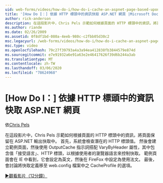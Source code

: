 ```yaml
---
uid: web-forms/videos/how-do-i/how-do-i-cache-an-aspnet-page-based-upon-information-in-the-http-header
title: '[How Do I：] 依據 HTTP 標頭中的資訊快取 ASP.NET 網頁 |Microsoft Docs'
author: rick-anderson
description: 在這段影片中，Chris Pels 示範如何根據頁面的 HTTP 標頭中的資訊，將頁面保留在 ASP.NET 輸出快取中。 首先，可能的 HTTP 頁首 。
ms.author: riande
ms.date: 02/26/2009
ms.assetid: 0f8df1bd-080a-4eeb-980c-c2fbb05d30c2
msc.legacyurl: /web-forms/videos/how-do-i/how-do-i-cache-an-aspnet-page-based-upon-information-in-the-http-header
msc.type: video
ms.openlocfilehash: 79c27f39793a4a3a94ea412838fb3844579e874d
ms.sourcegitcommit: e7e91932a6e91a63e2e46417626f39d6b244a3ab
ms.translationtype: MT
ms.contentlocale: zh-TW
ms.lasthandoff: 03/06/2020
ms.locfileid: "78624968"
---
```

# <a name="how-do-i--cache-an-aspnet-page-based-upon-information-in-the-http-header"></a>[How Do I：] 依據 HTTP 標頭中的資訊快取 ASP.NET 網頁

依[Chris Pels](https://twitter.com/chrispels)

在這段影片中，Chris Pels 示範如何根據頁面的 HTTP 標頭中的資訊，將頁面保留在 ASP.NET 輸出快取中。 首先，系統會檢查潛在的 HTTP 標頭值。 然後會建立範例頁面，然後使用 OutputCache 指示詞搭配 VaryByHeader 屬性，其中包含值「接受語言」、HTTP 標頭，以根據使用者的瀏覽器語言來控制快取。 範例頁面會在 IE 中看到，它會設定為英文，然後在 FireFox 中設定為使用法文。 最後，會討論將快取定義移至 web.config 檔案中之 CacheProfile 的選項。

[&#9654;觀看影片（12分鐘）](https://channel9.msdn.com/Blogs/ASP-NET-Site-Videos/how-do-i-cache-an-aspnet-page-based-upon-information-in-the-http-header)

